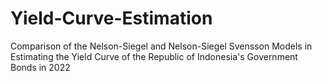 # Yield-Curve-Estimation
Comparison of the Nelson-Siegel and Nelson-Siegel Svensson Models in Estimating the Yield Curve of the Republic of Indonesia's Government Bonds in 2022
